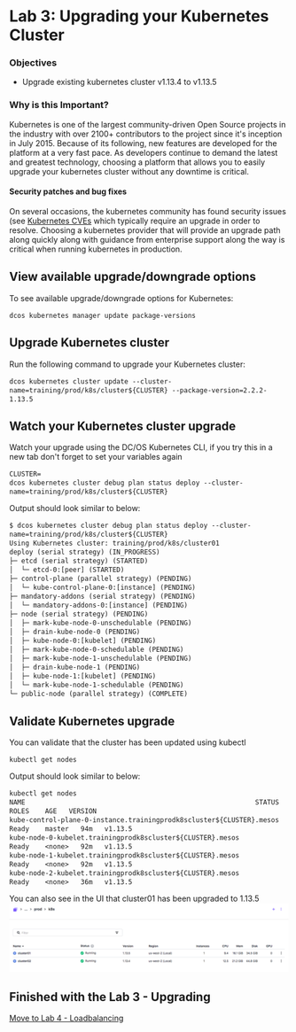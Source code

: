 # Lab 3: Upgrading your Kubernetes Cluster

### Objectives
- Upgrade existing kubernetes cluster v1.13.4 to v1.13.5

### Why is this Important?
Kubernetes is one of the largest community-driven Open Source projects in the industry with over 2100+ contributors to the project since it's inception in July 2015. Because of its following, new features are developed for the platform at a very fast pace. As developers continue to demand the latest and greatest technology, choosing a platform that allows you to easily upgrade your kubernetes cluster without any downtime is critical.

#### Security patches and bug fixes
On several occasions, the kubernetes community has found security issues (see [Kubernetes CVEs](https://cve.mitre.org/cgi-bin/cvekey.cgi?keyword=kubernetes) which typically require an upgrade in order to resolve. Choosing a kubernetes provider that will provide an upgrade path along quickly along with guidance from enterprise support along the way is critical when running kubernetes in production.

## View available upgrade/downgrade options
To see available upgrade/downgrade options for Kubernetes:
```
dcos kubernetes manager update package-versions
```

## Upgrade Kubernetes cluster
Run the following command to upgrade your Kubernetes cluster:
```
dcos kubernetes cluster update --cluster-name=training/prod/k8s/cluster${CLUSTER} --package-version=2.2.2-1.13.5
```

## Watch your Kubernetes cluster upgrade
Watch your upgrade using the DC/OS Kubernetes CLI, if you try this in a new tab don't forget to set your variables again
```
CLUSTER=
dcos kubernetes cluster debug plan status deploy --cluster-name=training/prod/k8s/cluster${CLUSTER}
```

Output should look similar to below:
```
$ dcos kubernetes cluster debug plan status deploy --cluster-name=training/prod/k8s/cluster${CLUSTER}
Using Kubernetes cluster: training/prod/k8s/cluster01
deploy (serial strategy) (IN_PROGRESS)
├─ etcd (serial strategy) (STARTED)
│  └─ etcd-0:[peer] (STARTED)
├─ control-plane (parallel strategy) (PENDING)
│  └─ kube-control-plane-0:[instance] (PENDING)
├─ mandatory-addons (serial strategy) (PENDING)
│  └─ mandatory-addons-0:[instance] (PENDING)
├─ node (serial strategy) (PENDING)
│  ├─ mark-kube-node-0-unschedulable (PENDING)
│  ├─ drain-kube-node-0 (PENDING)
│  ├─ kube-node-0:[kubelet] (PENDING)
│  ├─ mark-kube-node-0-schedulable (PENDING)
│  ├─ mark-kube-node-1-unschedulable (PENDING)
│  ├─ drain-kube-node-1 (PENDING)
│  ├─ kube-node-1:[kubelet] (PENDING)
│  └─ mark-kube-node-1-schedulable (PENDING)
└─ public-node (parallel strategy) (COMPLETE)
```

## Validate Kubernetes upgrade
You can validate that the cluster has been updated using kubectl
```
kubectl get nodes
```

Output should look similar to below:
```
kubectl get nodes
NAME                                                          STATUS   ROLES    AGE   VERSION
kube-control-plane-0-instance.trainingprodk8scluster${CLUSTER}.mesos   Ready    master   94m   v1.13.5
kube-node-0-kubelet.trainingprodk8scluster${CLUSTER}.mesos             Ready    <none>   92m   v1.13.5
kube-node-1-kubelet.trainingprodk8scluster${CLUSTER}.mesos             Ready    <none>   92m   v1.13.5
kube-node-2-kubelet.trainingprodk8scluster${CLUSTER}.mesos             Ready    <none>   36m   v1.13.5
```

You can also see in the UI that cluster01 has been upgraded to 1.13.5
![Upgrade](https://github.com/ably77/dcos-kubernetes-training/blob/master/images/lab3_1.png)

## Finished with the Lab 3 - Upgrading

[Move to Lab 4 - Loadbalancing](https://github.com/c-mcinerney/dcos-kubernetes-training/blob/master/lab4_loadbalancing.md)
